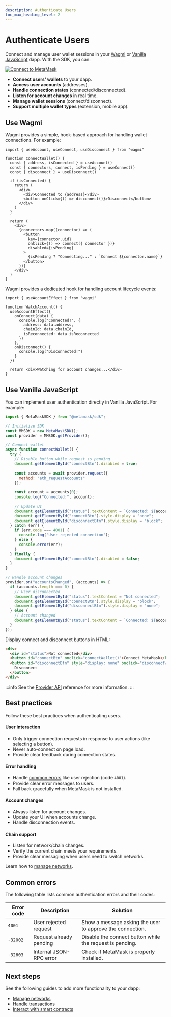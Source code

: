 ```yaml
---
description: Authenticate Users
toc_max_heading_level: 2
---
```


# Authenticate Users

Connect and manage user wallet sessions in your [Wagmi](#use-wagmi) or
[Vanilla JavaScript](#use-vanilla-javascript) dapp.
With the SDK, you can:

<div style={{ display: 'flex', gap: '1rem', alignItems: 'flex-start' }}>
    <div style={{ flex: '3' }}>
        <a href="https://metamask-sdk-examples-relink.vercel.app/" target="_blank">
            <img src={require("../_assets/connect.gif").default} alt="Connect to MetaMask" style={{border: '1px solid #DCDCDC', width: '100%'}} />
        </a>
    </div>
    <div style={{ flex: '3' }}>
        <ul>
            <li><strong>Connect users' wallets</strong> to your dapp.</li>
            <li><strong>Access user accounts</strong> (addresses).</li>
            <li><strong>Handle connection states</strong> (connected/disconnected).</li>
            <li><strong>Listen for account changes</strong> in real time.</li>
            <li><strong>Manage wallet sessions</strong> (connect/disconnect).</li>
            <li><strong>Support multiple wallet types</strong> (extension, mobile app).</li>
        </ul>
    </div>
</div>


## Use Wagmi

Wagmi provides a simple, hook-based approach for handling wallet connections.
For example:

```tsx title="Handle wallet connections"
import { useAccount, useConnect, useDisconnect } from "wagmi"

function ConnectWallet() {
  const { address, isConnected } = useAccount()
  const { connectors, connect, isPending } = useConnect()
  const { disconnect } = useDisconnect()

  if (isConnected) {
    return (
      <div>
        <div>Connected to {address}</div>
        <button onClick={() => disconnect()}>Disconnect</button>
      </div>
    )
  }

  return (
    <div>
      {connectors.map((connector) => (
        <button
          key={connector.uid}
          onClick={() => connect({ connector })}
          disabled={isPending}
        >
          {isPending ? "Connecting..." : `Connect ${connector.name}`}
        </button>
      ))}
    </div>
  )
}
```

Wagmi provides a dedicated hook for handling account lifecycle events:

```tsx
import { useAccountEffect } from "wagmi"

function WatchAccount() {
  useAccountEffect({
    onConnect(data) {
      console.log("Connected!", {
        address: data.address,
        chainId: data.chainId,
        isReconnected: data.isReconnected
      })
    },
    onDisconnect() {
      console.log("Disconnected!")
    }
  })
  
  return <div>Watching for account changes...</div>
}
```

## Use Vanilla JavaScript

You can implement user authentication directly in Vanilla JavaScript.
For example:

```javascript
import { MetaMaskSDK } from "@metamask/sdk";

// Initialize SDK
const MMSDK = new MetaMaskSDK();
const provider = MMSDK.getProvider();

// Connect wallet
async function connectWallet() {
  try {
    // Disable button while request is pending
    document.getElementById("connectBtn").disabled = true;
    
    const accounts = await provider.request({ 
      method: "eth_requestAccounts" 
    });
    
    const account = accounts[0];
    console.log("Connected:", account);
    
    // Update UI
    document.getElementById("status").textContent = `Connected: ${account}`;
    document.getElementById("connectBtn").style.display = "none";
    document.getElementById("disconnectBtn").style.display = "block";
  } catch (err) {
    if (err.code === 4001) {
      console.log("User rejected connection");
    } else {
      console.error(err);
    }
  } finally {
    document.getElementById("connectBtn").disabled = false;
  }
}

// Handle account changes
provider.on("accountsChanged", (accounts) => {
  if (accounts.length === 0) {
    // User disconnected
    document.getElementById("status").textContent = "Not connected";
    document.getElementById("connectBtn").style.display = "block";
    document.getElementById("disconnectBtn").style.display = "none";
  } else {
    // Account changed
    document.getElementById("status").textContent = `Connected: ${accounts[0]}`;
  }
});
```

Display connect and disconnect buttons in HTML:

```html
<div>
  <div id="status">Not connected</div>
  <button id="connectBtn" onclick="connectWallet()">Connect MetaMask</button>
  <button id="disconnectBtn" style="display: none" onclick="disconnectWallet()">
    Disconnect
  </button>
</div>
```

:::info
See the [Provider API](/wallet/reference/provider-api) reference for more information.
:::

## Best practices

Follow these best practices when authenticating users.

#### User interaction

- Only trigger connection requests in response to user actions (like selecting a button).
- Never auto-connect on page load.
- Provide clear feedback during connection states.

#### Error handling

- Handle [common errors](#common-errors) like user rejection (code `4001`).
- Provide clear error messages to users.
- Fall back gracefully when MetaMask is not installed.

#### Account changes

- Always listen for account changes.
- Update your UI when accounts change.
- Handle disconnection events.

#### Chain support

- Listen for network/chain changes.
- Verify the current chain meets your requirements.
- Provide clear messaging when users need to switch networks.

Learn how to [manage networks](manage-networks.md).

## Common errors

The following table lists common authentication errors and their codes:

| Error code | Description | Solution |
|------------|-------------|----------|
| `4001`   | User rejected request   | Show a message asking the user to approve the connection. |
| `-32002` | Request already pending | Disable the connect button while the request is pending. |
| `-32603` | Internal JSON-RPC error | Check if MetaMask is properly installed. |

## Next steps

See the following guides to add more functionality to your dapp:

- [Manage networks](manage-networks.md)
- [Handle transactions](handle-transactions.md)
- [Interact with smart contracts](interact-with-contracts.md)
